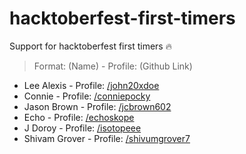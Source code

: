 # hacktoberfest-first-timers

Support for hacktoberfest first timers 🔥

> Format:
> (Name) - Profile: (Github Link)

- Lee Alexis - Profile: [/john20xdoe](https://github.com/john20xdoe)
- Connie - Profile: [/conniepocky](https://github.com/conniepocky)
- Jason Brown - Profile: [/jcbrown602](https://github.com/jcbrown602)
- Echo - Profile: [/echoskope](https://github.com/echoskope)
- J Doroy - Profile: [/isotopeee](https://github.com/isotopeee)
- Shivam Grover - Profile: [/shivumgrover7](https://github.com/shivumgrover7)
